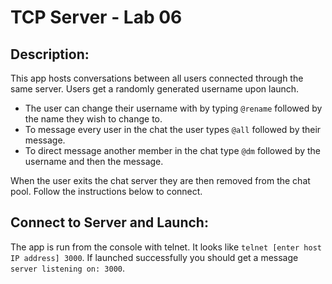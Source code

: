 # TCP Server - Lab 06

## Description:
This app hosts conversations between all users connected through the same server. Users get a randomly generated username upon launch.
* The user can change their username with by typing `@rename` followed by the name they wish to change to.
* To message every user in the chat the user types `@all` followed by their message.
* To direct message another member in the chat type `@dm` followed by the username and then the message.

When the user exits the chat server they are then removed from the chat pool. Follow the instructions below to connect.

## Connect to Server and Launch:
The app is run from the console with telnet. It looks like `telnet [enter host IP address] 3000`. If launched successfully you should get a message `server listening on: 3000`.  
